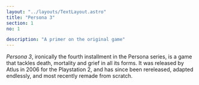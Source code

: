 ```yaml
---
layout: "../layouts/TextLayout.astro"
title: "Persona 3"
section: 1
no: 1

description: "A primer on the original game"
---
```

*Persona 3*, ironically the fourth installment in the Persona series, is a game that tackles death, mortality and grief in all its forms. It was released by Atlus in 2006 for the Playstation 2, and has since been rereleased, adapted endlessly, and most recently remade from scratch.